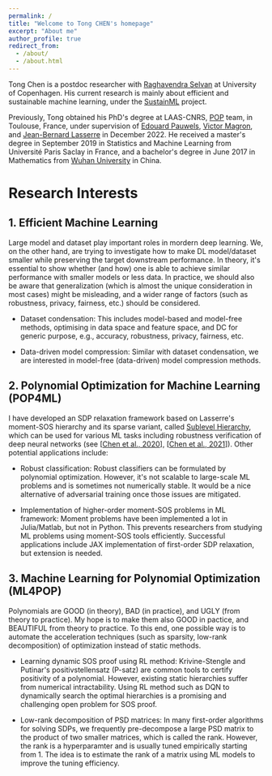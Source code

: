 ```yaml
---
permalink: /
title: "Welcome to Tong CHEN's homepage"
excerpt: "About me"
author_profile: true
redirect_from: 
  - /about/
  - /about.html
---
```


Tong Chen is a postdoc researcher with [Raghavendra Selvan](https://raghavian.github.io/) at University of Copenhagen. His current research is mainly about efficient and sustainable machine learning, under the [SustainML](https://sustainml.eu/) project. 

Previously, Tong obtained his PhD's degree at LAAS-CNRS, [POP](https://www.laas.fr/en/teams/pop/) team, in Toulouse, France, under supervision of [Edouard Pauwels](https://www.irit.fr/~Edouard.Pauwels/), [Victor Magron](https://homepages.laas.fr/vmagron/), and [Jean-Bernard Lasserre](https://homepages.laas.fr/lasserre/drupal/home/) in December 2022. He received a master's degree in September 2019 in Statistics and Machine Learning from Université Paris Saclay in France, and a bachelor's degree in June 2017 in Mathematics from [Wuhan University](http://maths.whu.edu.cn/Englishversion/index.htm) in China.

# Research Interests

## 1. Efficient Machine Learning

Large model and dataset play important roles in mordern deep learning. We, on the other hand, are trying to investigate how to make DL model/dataset smaller while preserving the target downstream performance. In theory, it's essential to show whether (and how) one is able to achieve similar performance with smaller models or less data. In practice, we should also be aware that generalization (which is almost the unique consideration in most cases) might be misleading, and a wider range of factors (such as robustness, privacy, fairness, etc.) should be considered.

- Dataset condensation: This includes model-based and model-free methods, optimising in data space and feature space, and DC for generic purpose, e.g., accuracy, robustness, privacy, fairness, etc.

- Data-driven model compression: Similar with dataset condensation, we are interested in model-free (data-driven) model compression methods.

## 2. Polynomial Optimization for Machine Learning (POP4ML)

I have developed an SDP relaxation framework based on Lasserre's moment-SOS hierarchy and its sparse variant, called [Sublevel Hierarchy](https://link.springer.com/article/10.1007/s10589-021-00325-z/),  which can be used for various ML tasks including robustness verification of deep neural networks (see [[Chen et al., 2020](https://proceedings.neurips.cc/paper/2020/file/dea9ddb25cbf2352cf4dec30222a02a5-Paper.pdf)], [[Chen et al., 2021](https://proceedings.neurips.cc/paper/2021/file/e3b21256183cf7c2c7a66be163579d37-Paper.pdf)]). Other potential applications include:

- Robust classification: Robust classifiers can be formulated by polynomial optimization. However, it's not scalable to large-scale ML problems and is sometimes not numerically stable. It would be a nice alternative of adversarial training once those issues are mitigated.

- Implementation of higher-order moment-SOS problems in ML framework: Moment problems have been implemented a lot in Julia/Matlab, but not in Python. This prevents researchers from studying ML problems using moment-SOS tools efficiently. Successful applications include JAX implementation of first-order SDP relaxation, but extension is needed.

## 3. Machine Learning for Polynomial Optimization (ML4POP)

Polynomials are GOOD (in theory), BAD (in practice), and UGLY (from theory to practice). My hope is to make them also GOOD in pactice, and BEAUTIFUL from theory to practice. To this end, one possible way is to automate the acceleration techniques (such as sparsity, low-rank decomposition) of optimization instead of static methods.

- Learning dynamic SOS proof using RL method: Krivine-Stengle and Putinar's positivstellensatz (P-satz) are common tools to certify positivity of a polynomial. However, existing static hierarchies suffer from numerical intractability. Using RL method such as DQN to dynamically search the optimal hierarchies is a promising and challenging open problem for SOS proof.

- Low-rank decomposition of PSD matrices: In many first-order algorithms for solving SDPs, we frequently pre-decompose a large PSD matrix to the product of two smaller matrices, which is called the rank. However, the rank is a hyperparamter and is usually tuned empirically starting from 1. The idea is to estimate the rank of a matrix using ML models to improve the tuning efficiency.
